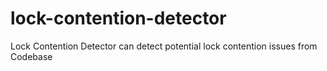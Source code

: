 # lock-contention-detector
Lock Contention Detector can detect potential lock contention issues from Codebase

